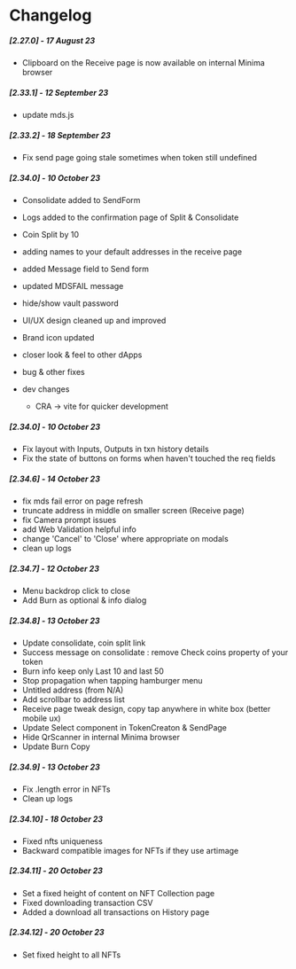 # Changelog

##### [2.27.0] - 17 August 23

- Clipboard on the Receive page is now available on internal Minima browser

##### [2.33.1] - 12 September 23

- update mds.js

##### [2.33.2] - 18 September 23

- Fix send page going stale sometimes when token still undefined

##### [2.34.0] - 10 October 23

- Consolidate added to SendForm
- Logs added to the confirmation page of Split & Consolidate
- Coin Split by 10
- adding names to your default addresses in the receive page
- added Message field to Send form
- updated MDSFAIL message
- hide/show vault password
- UI/UX design cleaned up and improved
- Brand icon updated
- closer look & feel to other dApps
- bug & other fixes

- dev changes
  - CRA -> vite for quicker development
  
##### [2.34.0] - 10 October 23
  - Fix layout with Inputs, Outputs in txn history details
  - Fix the state of buttons on forms when haven't touched the req fields

##### [2.34.6] - 14 October 23
- fix mds fail error on page refresh
- truncate address in middle on smaller screen (Receive page)
- fix Camera prompt issues
- add Web Validation helpful info
- change 'Cancel' to 'Close' where appropriate on modals
- clean up logs


##### [2.34.7] - 12 October 23
- Menu backdrop click to close
- Add Burn as optional & info dialog

##### [2.34.8] - 13 October 23
- Update consolidate, coin split link
- Success message on consolidate : remove Check coins property of your token
- Burn info keep only Last 10 and last 50 
- Stop propagation when tapping hamburger menu
- Untitled address (from N/A)
- Add scrollbar to address list
- Receive page tweak design, copy tap anywhere in white box (better mobile ux)
- Update Select component in TokenCreaton & SendPage
- Hide QrScanner in internal Minima browser
- Update Burn Copy

##### [2.34.9] - 13 October 23
- Fix .length error in NFTs 
- Clean up logs


##### [2.34.10] - 18 October 23
- Fixed nfts uniqueness
- Backward compatible images for NFTs if they use artimage

##### [2.34.11] - 20 October 23
- Set a fixed height of content on NFT Collection page
- Fixed downloading transaction CSV
- Added a download all transactions on History page

##### [2.34.12] - 20 October 23
- Set fixed height to all NFTs 